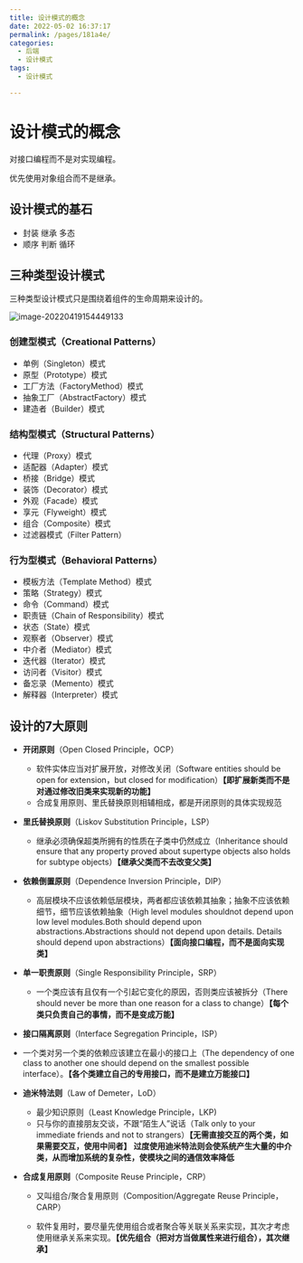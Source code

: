 ```yaml
---
title: 设计模式的概念
date: 2022-05-02 16:37:17
permalink: /pages/181a4e/
categories:
  - 后端
  - 设计模式
tags:
  - 设计模式

---
```

# 设计模式的概念

对接口编程而不是对实现编程。

优先使用对象组合而不是继承。

## 设计模式的基石

- 封装 继承 多态
- 顺序 判断 循环

## 三种类型设计模式

三种类型设计模式只是围绕着组件的生命周期来设计的。

![image-20220419154449133](https://cdn.jsdelivr.net/gh/Iekrwh/images/md-images/image-20220419154449133.png)

### 创建型模式（Creational Patterns）

- 单例（Singleton）模式
- 原型（Prototype）模式
- 工厂方法（FactoryMethod）模式
- 抽象工厂（AbstractFactory）模式
- 建造者（Builder）模式

### 结构型模式（Structural Patterns）

- 代理（Proxy）模式
- 适配器（Adapter）模式
- 桥接（Bridge）模式
- 装饰（Decorator）模式
- 外观（Facade）模式
- 享元（Flyweight）模式
- 组合（Composite）模式
- 过滤器模式（Filter Pattern）

### 行为型模式（Behavioral Patterns）

- 模板方法（Template Method）模式
- 策略（Strategy）模式
- 命令（Command）模式
- 职责链（Chain of Responsibility）模式
- 状态（State）模式
- 观察者（Observer）模式
- 中介者（Mediator）模式
- 迭代器（Iterator）模式
- 访问者（Visitor）模式
- 备忘录（Memento）模式
- 解释器（Interpreter）模式

## 设计的7大原则

- **开闭原则**（Open Closed Principle，OCP）

  - 软件实体应当对扩展开放，对修改关闭（Software entities should be open for extension，but closed for modification）**【即扩展新类而不是对通过修改旧类来实现新的功能】**
  - 合成复用原则、里氏替换原则相辅相成，都是开闭原则的具体实现规范

- **里氏替换原则**（Liskov Substitution Principle，LSP）

  - 继承必须确保超类所拥有的性质在子类中仍然成立（Inheritance should ensure that any property proved about supertype objects also holds for subtype objects）**【继承父类而不去改变父类】**

- **依赖倒置原则**（Dependence Inversion Principle，DIP）

  - 高层模块不应该依赖低层模块，两者都应该依赖其抽象；抽象不应该依赖细节，细节应该依赖抽象（High level modules shouldnot depend upon low level modules.Both should depend upon abstractions.Abstractions should not depend upon details. Details should depend upon abstractions）**【面向接口编程，而不是面向实现类】**

- **单一职责原则**（Single Responsibility Principle，SRP）

  - 一个类应该有且仅有一个引起它变化的原因，否则类应该被拆分（There should never be more than one reason for a class to change）**【每个类只负责自己的事情，而不是变成万能】**

-  **接口隔离原则**（Interface Segregation Principle，ISP）

  - 一个类对另一个类的依赖应该建立在最小的接口上（The dependency of one class to another one should depend on the smallest possible interface）。**【各个类建立自己的专用接口，而不是建立万能接口】**

- **迪米特法则**（Law of Demeter，LoD）

  - 最少知识原则（Least Knowledge Principle，LKP)
  - 只与你的直接朋友交谈，不跟“陌生人”说话（Talk only to your immediate friends and not to strangers）**【无需直接交互的两个类，如果需要交互，使用中间者】**
    **过度使用迪米特法则会使系统产生大量的中介类，从而增加系统的复杂性，使模块之间的通信效率降低**

- **合成复用原则**（Composite Reuse Principle，CRP）

  - 又叫组合/聚合复用原则（Composition/Aggregate Reuse Principle，CARP）

  - 软件复用时，要尽量先使用组合或者聚合等关联关系来实现，其次才考虑使用继承关系来实现。**【优先组合（把对方当做属性来进行组合），其次继承】**

